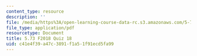```yaml
---
content_type: resource
description: ''
file: /media/https%3A/open-learning-course-data-rc.s3.amazonaws.com/5-73-quantum-mechanics-i-fall-2018/c41e4f39a47c3891f1a51f91ecd5fa99_MIT5_73F18_quiz18.pdf
file_type: application/pdf
resourcetype: Document
title: 5.73 F2018 Quiz 18
uid: c41e4f39-a47c-3891-f1a5-1f91ecd5fa99
---
```

